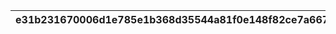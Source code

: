 |e31b231670006d1e785e1b368d35544a81f0e148f82ce7a6677ce02d518ae413|e7f9d69d496d472af99076accc64b4eccf48f6ed72205bb0ffe0e3ae3dea6275|2ea3f985ac6b082d2349277e529a3542d86c241c5eb54ef4aaf0d0d602b2b2d5|941ea50c3a2a5a72b3e43b987034b196c4aea819a23bc812e1ccc43a73cea759|c69314761b720da305bdf70ac6dcc25cc264c7bbf7420d762c0f8c78ed45544c|85802a6333cc9d8c674352251cf6e05682fb0e1ef181e5ab0cc75d0c3cb7c697|adeb9ea166828ecbd8d7e1ae9ede9b5aa554960cf6715dbaebf6f7277c23cf81|0eb3d7df23f2c01b962575d0a7dd90d114c9b371b030acf8b38a3a66ccf7df17|debb6022a5434e2ddac1e5a93c67681e2fa5ab1145be2e7894bd77d0a0b324f1|c523a06a05cd236fc4ce30579de0dbfcff14f9d0606504a576cb0d45c2fb2ac8|e406d5d97c3a7a73af9a1c1469eaa06532ebc225a88d3eb57481e870a18454ca|
| --- | --- | --- | --- | --- | --- | --- | --- | --- | --- | --- |